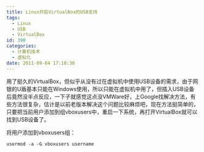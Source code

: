 ```yaml
---
title: Linux开启VirtualBox的USB支持
tags:
  - Linux
  - USB
  - VirtualBox
id: 390
categories:
  - 计算机技术
  - 虚拟化
date: 2011-09-04 17:10:30
---
```


用了挺久的VirtualBox，但似乎从没有过在虚拟机中使用USB设备的需求，由于网银的U盾基本只能在Windows使用，所以只能在虚拟机中用了，但插入USB设备后竟然没半点反应，一下子就感觉这点没VMWare好，上Google找解决方法，有些方法很复杂，估计是以前老版本解决这个问题比较麻烦吧，现在方法挺简单的，只要把当前用户添加到组vboxusers中，重启一下系统，再打开VirtualBox就可以找到USB设备了。

将用户添加到vboxusers组：

```
usermod -a -G vboxusers username
```
